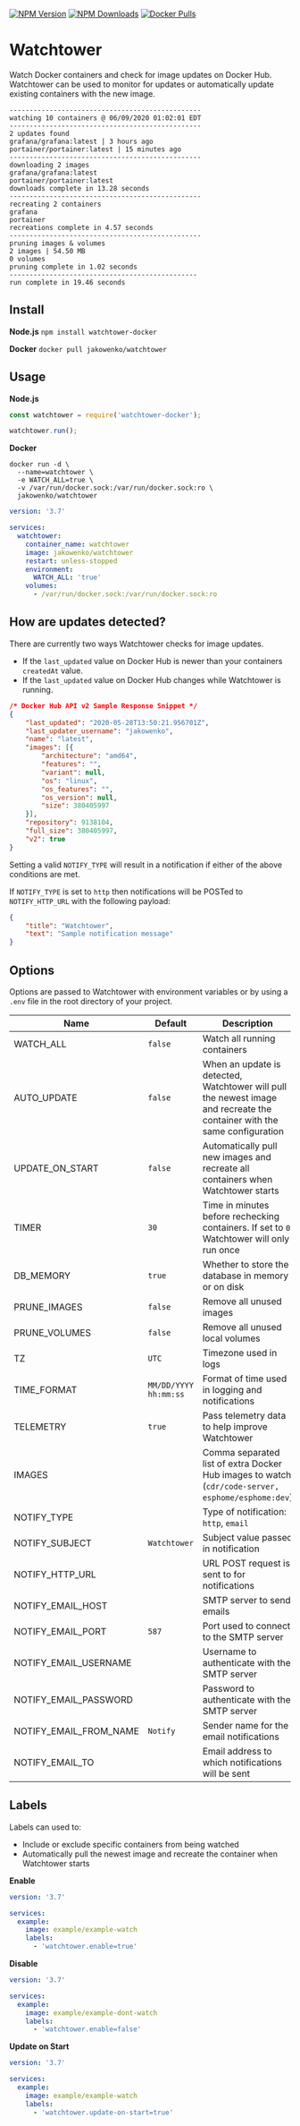[![NPM Version](https://flat.badgen.net/npm/v/watchtower-docker)](https://www.npmjs.com/package/watchtower-docker)
[![NPM Downloads](https://flat.badgen.net/npm/dt/watchtower-docker)](https://www.npmjs.com/package/watchtower-docker)
[![Docker Pulls](https://flat.badgen.net/docker/pulls/jakowenko/watchtower)](https://hub.docker.com/r/jakowenko/watchtower)

# Watchtower

Watch Docker containers and check for image updates on Docker Hub. Watchtower can be used to monitor for updates or automatically update existing containers with the new image.

```shell
------------------------------------------------
watching 10 containers @ 06/09/2020 01:02:01 EDT
------------------------------------------------
2 updates found
grafana/grafana:latest | 3 hours ago
portainer/portainer:latest | 15 minutes ago
------------------------------------------------
downloading 2 images
grafana/grafana:latest
portainer/portainer:latest
downloads complete in 13.28 seconds
------------------------------------------------
recreating 2 containers
grafana
portainer
recreations complete in 4.57 seconds
------------------------------------------------
pruning images & volumes
2 images | 54.50 MB
0 volumes
pruning complete in 1.02 seconds
-----------------------------------------------
run complete in 19.46 seconds
```

## Install

**Node.js**
`npm install watchtower-docker`

**Docker**
`docker pull jakowenko/watchtower`

## Usage

**Node.js**
```js
const watchtower = require('watchtower-docker');

watchtower.run();
```

**Docker**
```shell
docker run -d \
  --name=watchtower \
  -e WATCH_ALL=true \
  -v /var/run/docker.sock:/var/run/docker.sock:ro \
  jakowenko/watchtower
```

```yaml
version: '3.7'

services:
  watchtower:
    container_name: watchtower
    image: jakowenko/watchtower
    restart: unless-stopped
    environment:
      WATCH_ALL: 'true'
    volumes:
      - /var/run/docker.sock:/var/run/docker.sock:ro
```

## How are updates detected?
There are currently two ways Watchtower checks for image updates.

 - If the `last_updated` value on Docker Hub is newer than your containers `createdAt` value.
 - If the `last_updated` value on Docker Hub changes while Watchtower is running.

```json
/* Docker Hub API v2 Sample Response Snippet */
{
	"last_updated": "2020-05-28T13:50:21.956701Z",
	"last_updater_username": "jakowenko",
	"name": "latest",
	"images": [{
		"architecture": "amd64",
		"features": "",
		"variant": null,
		"os": "linux",
		"os_features": "",
		"os_version": null,
		"size": 380405997
	}],
	"repository": 9138104,
	"full_size": 380405997,
	"v2": true
}
```

Setting a valid `NOTIFY_TYPE` will result in a notification if either of the above conditions are met.

If `NOTIFY_TYPE` is set to `http` then notifications will be POSTed to `NOTIFY_HTTP_URL` with the following payload:

```json
{
	"title": "Watchtower",
	"text": "Sample notification message"
}
```

## Options

Options are passed to Watchtower with environment variables or by using a `.env` file in the root directory of your project.

| Name | Default | Description |
|--|--|--|
| WATCH_ALL | `false` | Watch all running containers |
| AUTO_UPDATE | `false` | When an update is detected, Watchtower will pull the newest image and recreate the container with the same configuration |
| UPDATE_ON_START | `false` | Automatically pull new images and recreate all containers when Watchtower starts |
| TIMER | `30` | Time in minutes before rechecking containers. If set to `0`, Watchtower will only run once |
| DB_MEMORY | `true` | Whether to store the database in memory or on disk |
| PRUNE_IMAGES | `false` | Remove all unused images |
| PRUNE_VOLUMES | `false` | Remove all unused local volumes |
| TZ | `UTC` | Timezone used in logs |
| TIME_FORMAT | `MM/DD/YYYY hh:mm:ss` | Format of time used in logging and notifications |
| TELEMETRY | `true` | Pass telemetry data to help improve Watchtower
| IMAGES || Comma separated list of extra Docker Hub images to watch (`cdr/code-server, esphome/esphome:dev`)
| NOTIFY_TYPE ||Type of notification: `http`, `email` |
| NOTIFY_SUBJECT | `Watchtower` | Subject value passed in notification |
| NOTIFY_HTTP_URL || URL POST request is sent to for notifications |
| NOTIFY_EMAIL_HOST || SMTP server to send emails |
| NOTIFY_EMAIL_PORT | `587` | Port used to connect to the SMTP server |
| NOTIFY_EMAIL_USERNAME || Username to authenticate with the SMTP server |
| NOTIFY_EMAIL_PASSWORD || Password to authenticate with the SMTP server |
| NOTIFY_EMAIL_FROM_NAME | `Notify` | Sender name for the email notifications |
| NOTIFY_EMAIL_TO || Email address to which notifications will be sent |

## Labels

Labels can used to:
 - Include or exclude specific containers from being watched
 - Automatically pull the newest image and recreate the container when Watchtower starts

**Enable**

```yaml
version: '3.7'

services:
  example:
    image: example/example-watch
    labels:
      - 'watchtower.enable=true'
```
**Disable**
```yaml
version: '3.7'

services:
  example:
    image: example/example-dont-watch
    labels:
      - 'watchtower.enable=false'
```

**Update on Start**
```yaml
version: '3.7'

services:
  example:
    image: example/example-watch
    labels:
      - 'watchtower.update-on-start=true'
```